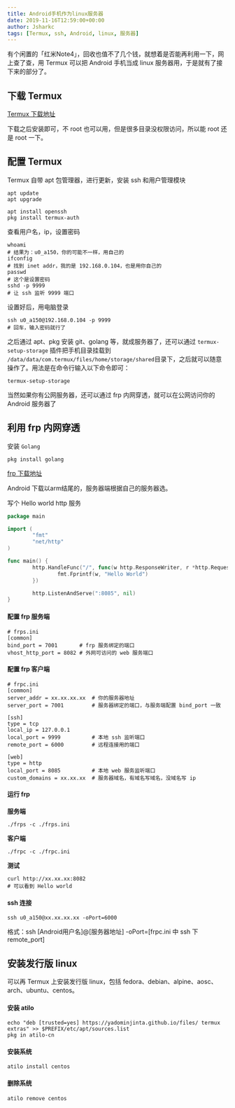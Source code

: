 ```yaml
---
title: Android手机作为linux服务器
date: 2019-11-16T12:59:00+00:00
author: Jsharkc
tags: [Termux, ssh, Android, linux, 服务器]
---
```


有个闲置的「红米Note4」，回收也值不了几个钱，就想着是否能再利用一下，网上查了查，用 Termux 可以把 Android 手机当成 linux 服务器用，于是就有了接下来的部分了。

## 下载 Termux

[Termux 下载地址](https://www.coolapk.com/apk/com.termux)

下载之后安装即可，不 root 也可以用，但是很多目录没权限访问，所以能 root 还是 root 一下。

## 配置 Termux

Termux 自带 apt 包管理器，进行更新，安装 ssh 和用户管理模块

```shell
apt update
apt upgrade

apt install openssh
pkg install termux-auth
```

查看用户名，ip，设置密码

```
whoami
# 结果为：u0_a150，你的可能不一样，用自己的
ifconfig
# 找到 inet addr，我的是 192.168.0.104，也是用你自己的
passwd
# 这个是设置密码
sshd -p 9999
# 让 ssh 监听 9999 端口
```

设置好后，用电脑登录

```
ssh u0_a150@192.168.0.104 -p 9999
# 回车，输入密码就行了
```

之后通过 apt、pkg 安装 git、golang 等，就成服务器了，还可以通过 `termux-setup-storage` 插件把手机目录挂载到 `/data/data/com.termux/files/home/storage/shared`目录下，之后就可以随意操作了。用法是在命令行输入以下命令即可：

```
termux-setup-storage
```

当然如果你有公网服务器，还可以通过 frp 内网穿透，就可以在公网访问你的 Android 服务器了

## 利用 frp 内网穿透

安装 `Golang`

```shell
pkg install golang
```

[frp 下载地址](https://github.com/fatedier/frp/releases)

Android 下载以arm结尾的，服务器端根据自己的服务器选。

写个 Hello world http 服务

```go
package main

import (
        "fmt"
        "net/http"
)

func main() {
        http.HandleFunc("/", func(w http.ResponseWriter, r *http.Request) {
                fmt.Fprintf(w, "Hello World")
        })

        http.ListenAndServe(":8085", nil)
}
```

#### 配置 frp 服务端

```
# frps.ini
[common]
bind_port = 7001       # frp 服务绑定的端口
vhost_http_port = 8082 # 外网可访问的 web 服务端口
```

#### 配置 frp 客户端

```
# frpc.ini
[common]
server_addr = xx.xx.xx.xx  # 你的服务器地址
server_port = 7001         # 服务器绑定的端口，与服务端配置 bind_port 一致

[ssh]
type = tcp
local_ip = 127.0.0.1
local_port = 9999          # 本地 ssh 监听端口
remote_port = 6000         # 远程连接用的端口

[web]
type = http
local_port = 8085          # 本地 web 服务监听端口
custom_domains = xx.xx.xx  # 服务器域名，有域名写域名，没域名写 ip
```

#### 运行 frp

**服务端**

```
./frps -c ./frps.ini
```

**客户端**

```
./frpc -c ./frpc.ini
```

**测试**

```
curl http://xx.xx.xx:8082
# 可以看到 Hello world
```

#### ssh 连接

```
ssh u0_a150@xx.xx.xx.xx -oPort=6000
```

格式：ssh  [Android用户名]@[服务器地址] -oPort=[frpc.ini 中 ssh 下 remote_port]

## 安装发行版 linux

可以再 Termux 上安装发行版 linux，包括 fedora、debian、alpine、aosc、arch、ubuntu、centos。

#### 安装 atilo

```
echo "deb [trusted=yes] https://yadominjinta.github.io/files/ termux extras" >> $PREFIX/etc/apt/sources.list
pkg in atilo-cn
```



#### 安装系统

```
atilo install centos
```

#### 删除系统

```
atilo remove centos
```

